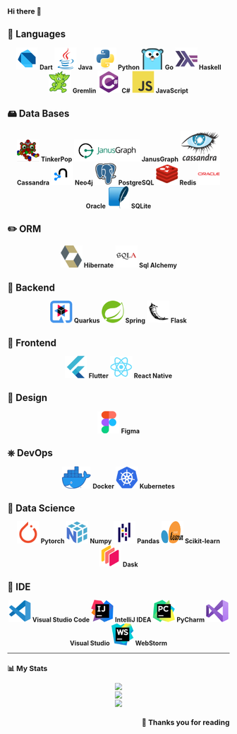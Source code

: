 ### Hi there 👋

## 👅 Languages

<div align="center">
    <img src='icons/language/dart.svg' width="50" height="50"/> 
    <b>Dart</b>
    <img src='icons/language/java.svg' width="50" height="50"/> 
    <b>Java</b>
    <img src='icons/language/python.svg' width="50" height="50"/> 
    <b>Python</b>
    <img src='icons/language/go.svg' width="50" height="50"/> 
    <b>Go</b>
    <img src='icons/language/haskell.svg' width="50" height="50"/> 
    <b>Haskell</b>
    <img src='icons/language/gremlin-running.png' width="50" height="50"/>
    <b>Gremlin</b>
    <img src='icons/language/csharp.svg' width="50" height="50"/> 
    <b>C#</b>
    <img src='icons/language/javascript.svg' width="50" height="50"/>
    <b>JavaScript</b>
</div>

## 🖴 Data Bases

<div align="center">
    <img src='icons/database/TinkerPop.png' width="50" height="50"/> 
    <b>TinkerPop</b>
    <img src='icons/database/janusgraph.png' width="150" height="50"/> 
    <b>JanusGraph</b>
    <img src='icons/database/cassandra.svg' width="90" height="70"/> 
    <b>Cassandra</b>
    <img src='icons/database/neo4j.svg' width="50" height="50"/> 
    <b>Neo4j</b>
    <img src='icons/database/postgresql.svg' width="50" height="50"/> 
    <b>PostgreSQL</b>
    <img src='icons/database/redis.svg' width="50" height="50"/> 
    <b>Redis</b>
    <img src='icons/database/oracle.svg' width="50" height="50"/> 
    <b>Oracle</b>
    <img src='icons/database/sqlite.svg' width="50" height="50"/> 
    <b>SQLite</b>
</div>

## ✏️ ORM

<div align="center">
    <img src='icons/orm/hibernate.svg' width="50" height="50"/> 
    <b>Hibernate</b>
    <img src='icons/orm/sqlalchemy.svg' width="50" height="50"/> 
    <b>Sql Alchemy</b>
</div>

## 📡 Backend

<div align="center">
    <img src='icons/backend/quarkus.svg' width="50" height="50"/> 
    <b>Quarkus</b>
    <img src='icons/backend/spring.svg' width="50" height="50"/> 
    <b>Spring</b>
    <img src='icons/backend/flask.svg' width="50" height="50"/> 
    <b>Flask</b>
</div>

## 👀 Frontend

<div align="center">
    <img src='icons/frontend/flutter.svg' width="50" height="50"/> 
    <b>Flutter</b>
    <img src='icons/frontend/react.svg' width="50" height="50"/> 
    <b>React Native</b>
</div>

## 🎨 Design

<div align="center">
    <img src='icons/design/figma.svg' width="50" height="50"/> 
    <b>Figma</b>
</div>

## ⎈ DevOps

<div align="center">
    <img src='icons/devops/docker.webp' width="65" height="50"/> 
    <b>Docker</b>
    <img src='icons/devops/kubernetes.svg' width="50" height="50"/> 
    <b>Kubernetes</b>
</div>

## 🧬 Data Science

<div align="center">
    <img src='icons/data science/pytorch.svg' width="50" height="50"/> 
    <b>Pytorch</b>
    <img src='icons/data science/numpy.svg' width="50" height="50"/> 
    <b>Numpy</b>
    <img src='icons/data science/pandas.svg' width="50" height="50"/> 
    <b>Pandas</b>
    <img src='icons/data science/sklearn.svg' width="50" height="50"/> 
    <b>Scikit-learn</b>
    <img src='icons/data science/dask.svg' width="50" height="50"/> 
    <b>Dask</b>
</div>

## 📝 IDE
<div align="center">
    <img src='icons/ide/vscode.svg' width="50" height="50"/> 
    <b>Visual Studio Code</b>
    <img src='icons/ide/IntelliJ_IDEA.svg' width="50" height="50"/> 
    <b>IntelliJ IDEA</b>
    <img src='icons/ide/PyCharm.svg' width="50" height="50"/> 
    <b>PyCharm</b>
    <img src='icons/ide/Visual_Studio.svg' width="50" height="50"/> 
    <b>Visual Studio</b>
    <img src='icons/ide/WebStorm.svg' width="50" height="50"/> 
    <b>WebStorm</b>
</div>

------------------------------------------------------------------------------

### 📊 My Stats

<div align="center">
    <img src="https://github-readme-streak-stats.herokuapp.com/?user=Uniserg&theme=material-palenight&hide_border=true"/>
</div>

<div align="center">
    <img src="https://github-readme-stats.vercel.app/api?username=Uniserg&show_icons=true&theme=material-palenight&hide=issues,contribs&include_all_commits=true&custom_title=GitHub%20Statistics&hide_border=true"/>
</div> 

<div align="center">
    <img src="https://github-readme-stats.vercel.app/api/top-langs/?username=Uniserg&exclude_repo=Player&theme=material-palenight&layout=compact&langs_count=4&custom_title=Favorite%20Languages&hide_border=true"/>
</div> 

<h3 align="right"> 💜 Thanks you for reading </h3>
<!--
**Uniserg/Uniserg** is a ✨ _special_ ✨ repository because its `README.md` (this file) appears on your GitHub profile.
Here are some ideas to get you started:
- 🔭 I’m currently working on ...
- 🌱 I’m currently learning ...
- 👯 I’m looking to collaborate on ...
- 🤔 I’m looking for help with ...
- 💬 Ask me about ...
- 📫 How to reach me: ...
- 😄 Pronouns: ...
- ⚡ Fun fact: ...
-->
